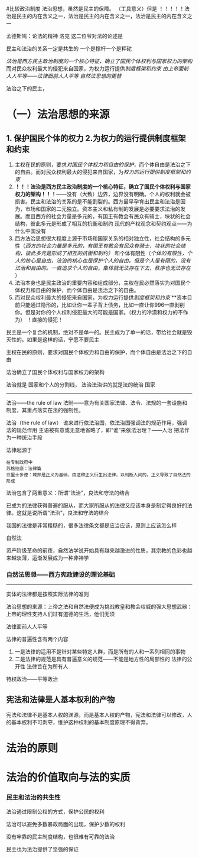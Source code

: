 #比较政治制度 
法治思想，虽然是民主的保障。 （工具意义）但是   ！！！！！法治是民主的内在含义之一，法治是民主的内在含义之一，法治是民主的内在含义之一

孟德斯鸠：论法的精神    洛克
这二位爷对法的论述是

民主和法治的关系一定是共生的
一个是撑杆一个是秤砣

*法治是西方民主政治制度的一个核心特征，确立了国民个体权利与国家权力的架构* 而对民众权利最大的侵犯来自国家，为权力运行提供*制度框架和约束*
*由上帝面前人人平等——法律面前人人平等   自然法思想的更替*

法治之下的民主，
#  （一）法治思想的来源  
## 1. 保护国民个体的权力 2.为权力的运行提供制度框架和约束
1. 主权在民的原则，要求*对国民个体权力和自由的保护*，而个体自由是法治之下的自由。而对民众权利最大的侵犯来自国家，为*权力的运行提供制度框架和约束*
2. **！！！法治是西方民主政治制度的一个核心特征，确立了国民个体权利与国家权力的架构！！！**——没有（大致）边界，边界没有明确。个人的权利就会被损害。民主和法治的关系的是不能割裂的。西方最早孕育出民主和法治是因为，市场和国家的二元独立。资本主义和私有制的发展是必要要求法治的发展。而且西方的社会力量是多元的，有国王有教会有民众有骑士，块状的社会结构，彼此多元是形成了相互的抗衡和制约                现代的产权观念和契约观点——为什么中国没有
3. 西方法治思想很大程度上源于市场和国家关系的相对独立性，社会结构的多元性（*西方的社会力量是多元的，有国王有教会有民众有骑士，块状的社会结构，彼此多元是形成了相互的抗衡和制约）* 和个体有限性（*个体的有限性，个人的核心是自由，法治的核心也是保护个人的自由。但是个人是有限的，没有法治和自由的。一直追求个人的自由，集体就无法存在下去，秩序也无法存在* ）
4. 法治本身也是民主政治的重要内容和组成部分，主权在民必然落实为对国民个体权力和自由的保护，而个体自由是法治之下的自由。
5. 而对民众权利最大的侵犯来自国家，为权力运行提供*制度框架和约束*    **资本目前只能通过隐形的，比如让你一辈子背上债务，比如一直让你996一直剥削你。但是对你的个人权利侵犯最大的可能是国家。（权力的冷漠和权力的不作为）
！直接的侵犯！

民主是一个复合的机制，绝对不是单一的。民主成为了单一的话，带给社会就是毁灭性的。如果是这样的话，宁愿不要民主


主权在民的原则，要求对国民个体权力和自由的保护，而个体自由是法治之下的自由

法治确立了国民个体权利与国家权力的架构

法治就是  国家和个人的分割线，    法治法治讲的就是法的统治
国家

---
法治——the rule of law
法制——意为有关国家法律、法令、法规的一套设施和制度，其重点落实在法的强制性。

法治（the rule of law）
谁来进行依法治国，依法治国强调法的规范作用，强调法的规范作用
主语被有意或无意地省略了，即“谁”来依法治理？——人治
把法作为一种统治手段

法律起源于

	在专制政府中
	苏格拉底：法律篇
	亚里士多德：城邦是正义为基础，由这种正义衍生出法律，以判断人间的。正义导致了自然法的形成


法治包含了两重意义：所谓“法治”，良法和守法的结合

已成为的法律获得普遍的服从，而大家所服从的法律又应该本身是制定得良好的法律。这就是说所谓“法治”，良法和守法的结合

我国的法律是非常粗糙的，很多法律条文都是应当应该，原则上应该怎么样

自然法

资产阶级革命的前夜，自然法学说开始具有越来越激进的性质，其宗教的色彩也越来越淡薄，运渐发展成为一种非神学

### 自然法思想——西方宪政建设的理论基础
-----

实体的法律都是按照实际法律的准则

法治思想的来源：上帝之法和自然法便成为挑战教皇和教会权威的强大思想武器：上帝的理性支持人们过有道德的生活，他们无须

法律面前人人平等


法律的普遍性含有两个内容
1. 一是法律的适用不是针对某些特定人群，而是所有的人和一系列相同的事物
2. 二是法律的规范是具有普遍意义的规范——不能是地方性的局部性的
法律的公开性
法律旨在为所有人


特权政治——平等政治

## 宪法和法律是人基本权利的产物

宪法和法律不是基本人权的渊源，而是基本人权的产物，宪法和法律可以修改，人的基本权利不可剥夺，维护这种权利的基本制度原理不得背弃。

# 法治的原则

# 法治的价值取向与法的实质



### 民主和法治的共生性

法治通过限制公权的方式，保护公民的权利

法治可以避免多数暴政局面的出现，保护少数的权利

没有牢靠的民主制度结构，也很难有可靠的法治

民主也为法治提供了坚强的保证